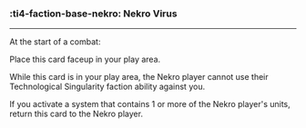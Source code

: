 ### :ti4-faction-base-nekro: __Nekro Virus__

---
At the start of a combat: 

Place this card faceup in your play area. 

While this card is in your play area, the Nekro player cannot use their Technological Singularity faction ability against you.

If you activate a system that contains 1 or more of the Nekro player's units, return this card to the Nekro player.
